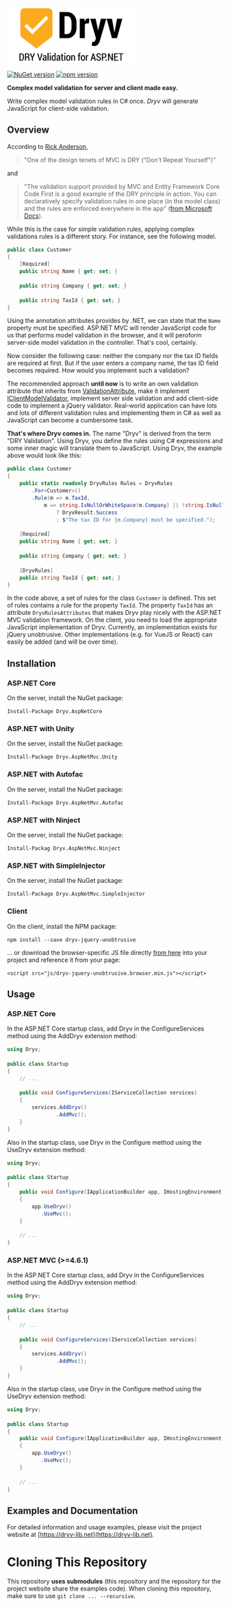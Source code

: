 <a href="https://dryv-lib.net" target="_new" title="Got to project website"><img src="logo_slogan.svg" title="Dryv - DRY Validation for ASP.NET MVC and ASP.NET Core" width="300"></a>

[![NuGet version](https://badge.fury.io/nu/dryv.svg)](https://badge.fury.io/nu/dryv) [![npm version](https://badge.fury.io/js/dryv-jquery-unobtrusive.svg)](https://badge.fury.io/js/dryv-jquery-unobtrusive)

**Complex model validation for server and client made easy.**

Write complex model validation rules in C# once.
_Dryv_ will generate JavaScript for client-side validation.

## Overview
According to [Rick Anderson](https://twitter.com/RickAndMSFT), 

> "One of the design tenets of MVC is DRY ("Don't Repeat Yourself")"

and

> "The validation support provided by MVC and Entity Framework Core Code First is a good example of the DRY principle in action. 
You can declaratively specify validation rules in one place (in the model class) and the rules are enforced everywhere in the app" ([from Microsoft Docs](https://docs.microsoft.com/en-us/aspnet/core/tutorials/first-mvc-app-xplat/validation)).


While this is the case for simple validation rules, applying complex validations rules is a different story. For instance, see the following model.

```csharp
public class Customer
{
    [Required]
    public string Name { get; set; }

    public string Company { get; set; }

    public string TaxId { get; set; }
}
```

Using the annotation attributes provides by .NET, we can state that the `Name` property must be specified. ASP.NET MVC will render JavaScript code for us that performs model validation in the browser, and it will peroform server-side model validation in the controller. That's cool, certainly. 

Now consider the following case: neither the company nor the tax ID fields are required at first. But if the user enters a company name, the tax ID field becomes required. How would you implement such a validation?

The recommended approach **until now** is to write an own validation attribute that inherits from [ValidationAttribute](https://docs.microsoft.com/en-us/dotnet/api/system.componentmodel.dataannotations.validationattribute?view=netframework-4.7.1), make it implement [IClientModelValidator](https://docs.microsoft.com/en-us/dotnet/api/microsoft.aspnetcore.mvc.modelbinding.validation.iclientmodelvalidator.addvalidation?view=aspnetcore-2.0), implement server side validation and add client-side code to implement a jQuery validator. Real-world application can have lots and lots of different validation rules and implementing them in C# as well as JavaScript can become a cumbersome task.

**That's where Dryv comes in.** The name "Dryv" is derived from the term "DRY Validation". Using Dryv, you define the rules using C# expressions and some inner magic will translate them to JavaScript. Using Dryv, the example above would look like this:

```csharp
public class Customer
{
    public static readonly DryvRules Rules = DryvRules
        .For<Customer>()
        .Rule(m => m.TaxId,
            m => string.IsNullOrWhiteSpace(m.Company) || !string.IsNullOrWhiteSpace(m.TaxId)
                ? DryvResult.Success
                : $"The tax ID for {m.Company} must be specified.");

    [Required]
    public string Name { get; set; }

    public string Company { get; set; }

    [DryvRules]
    public string TaxId { get; set; }
}
```

In the code above, a set of rules for the class `Customer` is defined. This set of rules contains a rule for the property `TaxId`. The property `TaxId` has an attribute `DryvRulesAttributes` that makes Dryv play nicely with the ASP.NET MVC validation framework. On the client, you need to load the appropriate JavaScript implementation of Dryv. Currently, an implementation exists for jQuery unobtrusive. Other implementations (e.g. for VueJS or React) can easily be added (and will be over time). 

## Installation
### ASP.NET Core
On the server, install the NuGet package:
```
Install-Package Dryv.AspNetCore 
```
### ASP.NET with Unity
On the server, install the NuGet package:
```
Install-Package Dryv.AspNetMvc.Unity 
```

### ASP.NET with Autofac
On the server, install the NuGet package:
```
Install-Package Dryv.AspNetMvc.Autofac 
```

### ASP.NET with Ninject
On the server, install the NuGet package:
```
Install-Packag Dryv.AspNetMvc.Ninject 
```

### ASP.NET with SimpleInjector
On the server, install the NuGet package:
```
Install-Package Dryv.AspNetMvc.SimpleInjector 
```

### Client
On the client, install the NPM package:
```
npm install --save dryv-jquery-unobtrusive 
```
... or download the browser-specific JS file directly [from here](https://raw.githubusercontent.com/mhusseini/dryv-jquery-unobtrusive/master/dist/dryv-jquery-unobtrusive.browser.min.js) into your project and reference it from your page:
```
<script src="js/dryv-jquery-unobtrusive.browser.min.js"></script>
```
## Usage
### ASP.NET Core

In the ASP.NET Core startup class, add Dryv in the ConfigureServices method using the AddDryv extension method:

```csharp
using Dryv;

public class Startup
{
    // ...

    public void ConfigureServices(IServiceCollection services)
    {
        services.AddDryv()
                .AddMvc();
    }
}
```
Also in the startup class, use Dryv in the Configure method using the UseDryv extension method:

```csharp
using Dryv;

public class Startup
{
    public void Configure(IApplicationBuilder app, IHostingEnvironment env)
    {
        app.UseDryv()
           .UseMvc();
    }

    // ...
}
```
### ASP.NET MVC (>=4.6.1)

In the ASP.NET Core startup class, add Dryv in the ConfigureServices method using the AddDryv extension method:

```csharp
using Dryv;

public class Startup
{
    // ...

    public void ConfigureServices(IServiceCollection services)
    {
        services.AddDryv()
                .AddMvc();
    }
}
```
Also in the startup class, use Dryv in the Configure method using the UseDryv extension method:

```csharp
using Dryv;

public class Startup
{
    public void Configure(IApplicationBuilder app, IHostingEnvironment env)
    {
        app.UseDryv()
           .UseMvc();
    }

    // ...
}
```

## Examples and Documentation
For detailed information and usage examples, please visit the project website at [https://dryv-lib.net](https://dryv-lib.net).

# Cloning This Repository
This repository **uses submodules** (this repository and the repository for the project website share the examples code). When cloning this repository, make sure to use `git clone ... --recursive`.